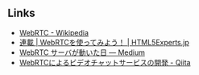 ## Links
- [WebRTC - Wikipedia](https://ja.wikipedia.org/wiki/WebRTC)
- [連載 | WebRTCを使ってみよう！ | HTML5Experts.jp](https://html5experts.jp/series/webrtc-beginner/)
- [WebRTC サーバが動いた日 — Medium](https://medium.com/@voluntas/webrtc-%E3%82%B5%E3%83%BC%E3%83%90%E3%81%8C%E5%8B%95%E3%81%84%E3%81%9F%E6%97%A5-2d6648fca1b3)
- [WebRTCによるビデオチャットサービスの開発 - Qiita](http://qiita.com/chiku_/items/ece8f14a6f6139f40d71)
